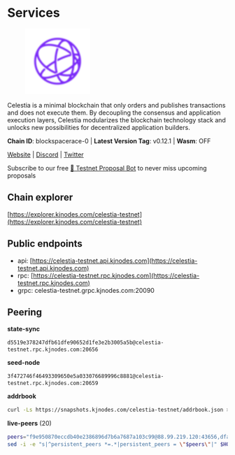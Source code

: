 # Services

<figure><img src="https://raw.githubusercontent.com/kj89/cosmos-images/main/logos/celestia.png" width="150" alt=""><figcaption></figcaption></figure>

Celestia is a minimal blockchain that only orders and publishes transactions and  does not execute them. By decoupling the consensus and application execution layers,  Celestia modularizes the blockchain technology stack and unlocks new possibilities  for decentralized application builders.

**Chain ID**: blockspacerace-0 | **Latest Version Tag**: v0.12.1 | **Wasm**: OFF

[Website](https://celestia.org) | [Discord](https://discord.gg/celestiacommunity) | [Twitter](https://twitter.com/CelestiaOrg)



Subscribe to our free [🤖 Testnet Proposal Bot](https://t.me/kjnodes_testnet_proposal_bot) to never miss upcoming proposals


## Chain explorer
[https://explorer.kjnodes.com/celestia-testnet](https://explorer.kjnodes.com/celestia-testnet)

## Public endpoints

* api: [https://celestia-testnet.api.kjnodes.com](https://celestia-testnet.api.kjnodes.com)
* rpc: [https://celestia-testnet.rpc.kjnodes.com](https://celestia-testnet.rpc.kjnodes.com)
* grpc: celestia-testnet.grpc.kjnodes.com:20090

## Peering

**state-sync**

```text
d5519e378247dfb61dfe90652d1fe3e2b3005a5b@celestia-testnet.rpc.kjnodes.com:20656
```

**seed-node**

```text
3f472746f46493309650e5a033076689996c8881@celestia-testnet.rpc.kjnodes.com:20659
```

**addrbook**
```bash
curl -Ls https://snapshots.kjnodes.com/celestia-testnet/addrbook.json > $HOME/.celestia-app/config/addrbook.json
```

**live-peers** (20)
```bash
peers="f9e950870eccdb40e2386896d7b6a7687a103c99@88.99.219.120:43656,dfa1e1a103930cca30655cf189660a4452a152a2@176.9.147.73:26656,3e3d0887865ca6feaf7e99a50dbfb41e591a9781@141.94.138.48:26688,ed878d106169c4ac694f571d78b99d8abfe29b33@149.102.130.59:26656,6df4a6d0db5a771b84055646fe3814c655dd3428@95.216.163.64:26656,23c69377c73644e125d29cb01d1f61e897fc0ae4@65.109.104.70:21066,143a1eda55f71240a9b22a1bedc00868fd2a46de@65.109.19.168:26656,d5519e378247dfb61dfe90652d1fe3e2b3005a5b@65.109.68.190:20656,43e9da043318a4ea0141259c17fcb06ecff816af@141.94.73.39:43656,2b9c71541bb54d13e887b9ec6ff88bf09ea4c4a3@138.197.134.254:26656,60e771182358034b4ce475b7a0d8d48734aa9dc8@85.190.134.34:26656,29c8a82a0be59a2c6a5d6fb2ad0a2e1b4d09de0f@186.3.232.252:26656,dc76534dfede17c47ec162fce0937b446a627820@206.189.92.202:26656,5d02fa37f0fe3f198b3fdcea78b8961d04425b5d@185.227.135.173:26656,af66f28f19f747bd2b5a18d91d143dc8e035f86a@47.147.226.228:52656,02b93545950853d692d7ea63eac879e6dd4bf390@82.223.122.139:26656,d78275c79f81efc0eb357cec3ec35877efec4974@57.128.74.131:26656,ebf8c82dd6bc37aebcc38f5bff61593d9e3ca370@65.21.163.230:26656,7a89c8c63ee0a305d236eabb435ea54f1c08d3dd@125.143.190.194:17002,63636c9bec15f0039f78bc48736fe8b84e9e8a60@38.242.233.37:26656"
sed -i -e "s|^persistent_peers *=.*|persistent_peers = \"$peers\"|" $HOME/.celestia-app/config/config.toml
```
